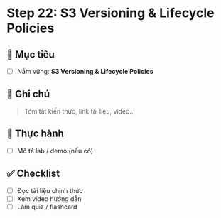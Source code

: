 # Step 22: S3 Versioning & Lifecycle Policies

## 🎯 Mục tiêu
- [ ] Nắm vững: **S3 Versioning & Lifecycle Policies**

## 📘 Ghi chú
> Tóm tắt kiến thức, link tài liệu, video...

## 🧪 Thực hành
- [ ] Mô tả lab / demo (nếu có)

## ✅ Checklist
- [ ] Đọc tài liệu chính thức
- [ ] Xem video hướng dẫn
- [ ] Làm quiz / flashcard
